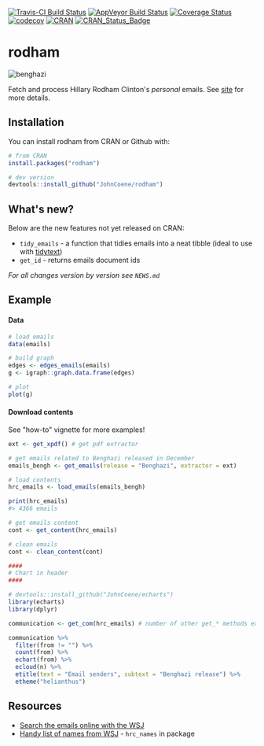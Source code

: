 [![Travis-CI Build Status](https://travis-ci.org/JohnCoene/rodham.svg?branch=master)](https://travis-ci.org/JohnCoene/rodham)
[![AppVeyor Build Status](https://ci.appveyor.com/api/projects/status/github/JohnCoene/rodham?branch=master&svg=true)](https://ci.appveyor.com/project/JohnCoene/rodham)
[![Coverage Status](https://coveralls.io/repos/github/JohnCoene/rodham/badge.svg?branch=master)](https://coveralls.io/github/JohnCoene/rodham?branch=master)
[![codecov](https://codecov.io/gh/JohnCoene/rodham/branch/master/graph/badge.svg)](https://codecov.io/gh/JohnCoene/rodham)
[![CRAN](https://img.shields.io/cran/v/rodham.svg)](https://img.shields.io/cran/v/rodham.svg)
[![CRAN_Status_Badge](http://cranlogs.r-pkg.org/badges/grand-total/rodham)](http://cranlogs.r-pkg.org/badges/grand-total/rodham)

# rodham

![benghazi](http://john-coene.com/img/thumbnails/echarts.png)

Fetch and process Hillary Rodham Clinton's *personal* emails. See [site](http://john-coene.com/packages/rodham/) for more details.

## Installation

You can install rodham from CRAN or Github with:

```R
# from CRAN
install.packages("rodham")

# dev version
devtools::install_github("JohnCoene/rodham")
```

## What's new?

Below are the new features not yet released on CRAN:

* `tidy_emails` - a function that tidies emails into a neat tibble (ideal to use with [tidytext](http://tidytextmining.com))
* `get_id` - returns emails document ids

*For all changes version by version see `NEWS.md`*

## Example

#### Data

```R
# load emails
data(emails)

# build graph
edges <- edges_emails(emails)
g <- igraph::graph.data.frame(edges)

# plot 
plot(g)
```

#### Download contents

See "how-to" vignette for more examples! 

```R
ext <- get_xpdf() # get pdf extractor

# get emails related to Benghazi released in December
emails_bengh <- get_emails(release = "Benghazi", extractor = ext)

# load contents
hrc_emails <- load_emails(emails_bengh)

print(hrc_emails)
#> 4366 emails

# get emails content
cont <- get_content(hrc_emails)

# clean emails
cont <- clean_content(cont)

####
# Chart in header
####

# devtools::install_github("JohnCoene/echarts")
library(echarts)
library(dplyr)

communication <- get_com(hrc_emails) # number of other get_* methods exist

communication %>%
  filter(from != "") %>%
  count(from) %>%
  echart(from) %>%
  ecloud(n) %>%
  etitle(text = "Email senders", subtext = "Benghazi release") %>%
  etheme("helianthus")
```

## Resources

* [Search the emails online with the WSJ](http://graphics.wsj.com/hillary-clinton-email-documents/)
* [Handy list of names from WSJ](https://github.com/wsjdata/clinton-email-cruncher/blob/master/HRCEMAIL_names.csv) - `hrc_names` in package

